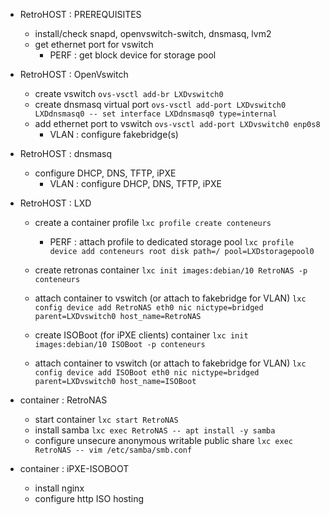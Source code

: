 - RetroHOST : PREREQUISITES
	- install/check snapd, openvswitch-switch, dnsmasq, lvm2
	- get ethernet port for vswitch
		- PERF : get block device for storage pool

- RetroHOST : OpenVswitch
	- create vswitch
	`ovs-vsctl add-br LXDvswitch0`
	- create dnsmasq virtual port
	`ovs-vsctl add-port LXDvswitch0 LXDdnsmasq0 -- set interface LXDdnsmasq0 type=internal`
	- add ethernet port to vswitch
	`ovs-vsctl add-port LXDvswitch0 enp0s8`
		- VLAN : configure fakebridge(s)

- RetroHOST : dnsmasq
	- configure DHCP, DNS, TFTP, iPXE
		- VLAN : configure DHCP, DNS, TFTP, iPXE

- RetroHOST : LXD
	- create a container profile
	`lxc profile create conteneurs`
		- PERF : attach profile to dedicated storage pool
	`lxc profile device add conteneurs root disk path=/ pool=LXDstoragepool0`

	- create retronas container
	`lxc init images:debian/10 RetroNAS -p conteneurs`
	- attach container to vswitch (or attach to fakebridge for VLAN)
	`lxc config device add RetroNAS eth0 nic nictype=bridged parent=LXDvswitch0 host_name=RetroNAS`

	- create ISOBoot (for iPXE clients) container
	`lxc init images:debian/10 ISOBoot -p conteneurs`
	- attach container to vswitch (or attach to fakebridge for VLAN)
	`lxc config device add ISOBoot eth0 nic nictype=bridged parent=LXDvswitch0 host_name=ISOBoot`

- container : RetroNAS
	- start container
		`lxc start RetroNAS`
	- install samba
		`lxc exec RetroNAS -- apt install -y samba`
	- configure unsecure anonymous writable public share
		`lxc exec RetroNAS -- vim /etc/samba/smb.conf`

- container : iPXE-ISOBOOT
	- install nginx
	- configure http ISO hosting
